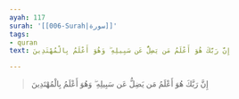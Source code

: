 ```yaml
---
ayah: 117
surah: '[[006-Surah|سورة]]'
tags:
- quran
text: إِنَّ رَبَّكَ هُوَ أَعْلَمُ مَن يَضِلُّ عَن سَبِيلِهِ ۖ وَهُوَ أَعْلَمُ بِالْمُهْتَدِينَ

---
```

> إِنَّ رَبَّكَ هُوَ أَعْلَمُ مَن يَضِلُّ عَن سَبِيلِهِ ۖ وَهُوَ أَعْلَمُ بِالْمُهْتَدِينَ
